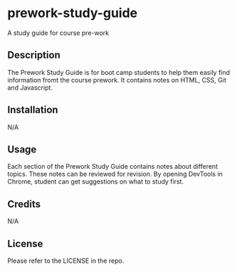 # prework-study-guide
A study guide for course pre-work

## Description

The Prework Study Guide is for boot camp students to help them easily find information fromt the course prework. It contains notes on HTML, CSS, Git and Javascript. 

## Installation

N/A

## Usage

Each section of the Prework Study Guide contains notes about different topics. These notes can be reviewed for revision. By opening DevTools in Chrome, student can get suggestions on what to study first.

## Credits

N/A

## License

Please refer to the LICENSE in the repo.